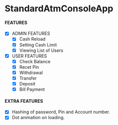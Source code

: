 # StandardAtmConsoleApp
#### FEATURES
* [X] ADMIN FEATURES
  * [X] Cash Reload
  * [X] Setting Cash Limit
  * [x] Viewing List of Users
* [x] USER FEATURES
  * [X] Check Balance
  * [x] Recet Pin
  * [x] Withdrawal
  * [x] Transfer
  * [x] Deposit
  * [x] Bill Payment
 
 #### EXTRA FEATURES
 * [X]  Hashing of password, Pin and Account number.
 * [x]  Dot animation on loading.
